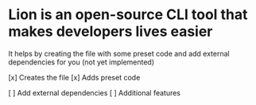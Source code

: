 # Lion is an open-source CLI tool that makes developers lives easier

It helps by creating the file with some preset code and add external dependencies for you (not yet implemented)

[x] Creates the file
[x] Adds preset code

[ ] Add external dependencies
[ ] Additional features
